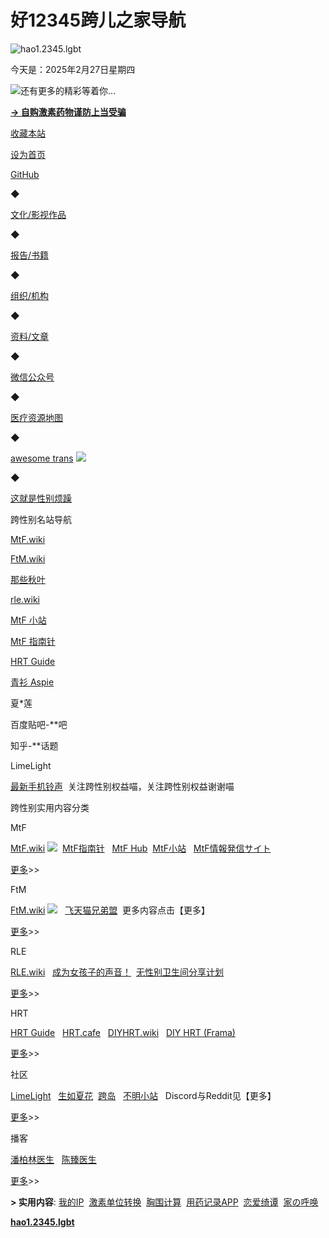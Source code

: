 # 好12345跨儿之家导航

![hao1.2345.lgbt](assets/logo.gif)

今天是：2025年2月27日星期四

![还有更多的精彩等着你...](assets/banner.gif)

[**→ 自购激素药物谨防上当受骗**](https://mtf.wiki/zh-cn/docs/medicine/anti-fraud/)

[收藏本站](javascript:window.alert\('你不会自己收藏吗？'\);)

[设为首页](javascript:window.alert\('设个主页都不会了吗？'\);)

[GitHub](https://github.com/project-trans/hao1.2345.lgbt/)

◆

[文化/影视作品](https://2345.lgbt/cultural-works.html)

◆

[报告/书籍](https://2345.lgbt/reports.html)

◆

[组织/机构](https://2345.lgbt/organization.html)

◆

[资料/文章](https://2345.lgbt/#%E8%B5%84%E6%96%99--%E6%96%87%E7%AB%A0)

◆

[微信公众号](https://2345.lgbt/weixin.html)

◆

[医疗资源地图](https://2345.lgbt/#google-%E5%9C%B0%E5%9B%BE)

◆

[awesome trans](https://awesometrans.github.io/awesometrans_zh/) [![](assets/twitterlogo.png)](https://twitter.com/awesometrans_zh)

◆

[这就是性别烦躁](https://genderdysphoria.fyi/zh/)

跨性别名站导航

[MtF.wiki](https://mtf.wiki)

[FtM.wiki](https://ftm.wiki)

[那些秋叶](https://one-among.us/)

[rle.wiki](https://rle.wiki/)

[MtF 小站](https://mtf.qwq.pink/)

[MtF 指南针](https://mtf.party/)

[HRT Guide](https://docs.hrt.guide/)

[青衫 Aspie](https://qingshanasd.cn/)

夏\*莲

百度贴吧-\*\*吧

知乎-\*\*话题

LimeLight

[最新手机铃声](https://saeziae.net/0.mp3)  关注跨性别权益喵，关注跨性别权益谢谢喵

跨性别实用内容分类

MtF

[MtF.wiki](https://mtf.wiki/) [![](assets/twitterlogo.png)](https://twitter.com/mtfwiki)  [MtF指南针](https://mtf.party/)   [MtF Hub](https://hub.mtf.party/explore)  [MtF小站](https://mtf.qwq.pink/)   [MtF情報発信サイト](https://joseika.com/)  

[更多](https://2345.lgbt/#mtf)\>>

FtM

[FtM.wiki](https://ftm.wiki/) [![](assets/twitterlogo.png)](https://twitter.com/ftmwiki)   [飞天猫兄弟盟](https://2345.lgbt/weixin.html)  更多内容点击【更多】

[更多](https://2345.lgbt/#ftm)\>>

RLE

[RLE.wiki](https://rle.wiki/)   [成为女孩子的声音！](https://project-trans.github.io/jyosei-guide/)  [无性别卫生间分享计划](https://github.com/xfoxfu/KagurazakaToilet)  

[更多](https://2345.lgbt/#rle)\>>

HRT

[HRT Guide](https://docs.hrt.guide/)   [HRT.cafe](https://hrt.cafe)   [DIYHRT.wiki](https://diyhrt.wiki/)   [DIY HRT (Frama)](https://diyhrt.frama.io/)  

[更多](https://2345.lgbt/#hrt)\>>

社区

[LimeLight](https://limelight.moe/)   [生如夏花](https://bbs.viva-la-vita.org/)  [跨岛](https://chat.transland.chat)   [不明小站](https://trnt.lgbt/)   Discord与Reddit见【更多】

[更多](https://2345.lgbt/#%E7%A4%BE%E5%8C%BA)\>>

播客

[潘柏林医生](https://space.bilibili.com/2085711307)   [陈臻医生](https://space.bilibili.com/674195647)  

[更多](https://2345.lgbt/#bilibili)\>>

**\> 实用内容**: [我的IP](ip.html)  [激素单位转换](https://mtf.wiki/zh-cn/converter/)  [胸围计算](https://mtf.wiki/zh-cn/cup-calculator/)  [用药记录APP](https://github.com/MsZhu-trans/transHelper-release/releases/)  [恋爱绮谭](https://store.steampowered.com/app/1345740/_/)  [家の呼唤](https://www.smhc.org.cn/HospitalHomepage/index.html) 

**[hao1.2345.lgbt](https://hao1.2345.lgbt/)**
